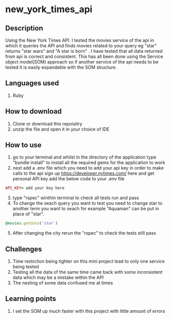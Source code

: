 # new_york_times_api
## Description
Using the New York Times API. I tested the movies service of the api in which it queries the API and finds movies related to your query eg "star" returns "star wars" and "A star is born" . I have tested that all data returned from api is correct and consistent. This has all been done using the Service object model(SOM) approach so if another service of the api needs to be tested it is easily expandable with the SOM structure.

## Languages used
1. Ruby

## How to download
1. Clone or download this repoisitry
2. unzip the file and open it in your choice of IDE

## How to use
1. go to your terminal and whilst in the directory of the application type "bundle install" to install all the required gems for the application to work
2. next add a .env file which you need to add your api key in order to make calls to the api sign up https://developer.nytimes.com/ here and get personal API key add the below code to your .env file
```ruby 
API_KEY= add your key here
```
3. type "rspec" winthin terminal to check all tests run and pass
4. To change the seach query you want to test you need to change star to another term you want to seach for example "Aquaman" can be put in place of "star".
``` ruby 
@movies.getdata('star')
```
5. After changing the city rerun the "rspec" to check the tests still pass

## Challenges
1. Time restrction being tighter on this mini project lead to only one service being tested
2. Testing all the data of the same time came back with some inconsistent data which may be a mistake within the API
3. The nesting of some data confused me at times

## Learning points
1. I set the SOM up much faster with this project with little amount of errors

